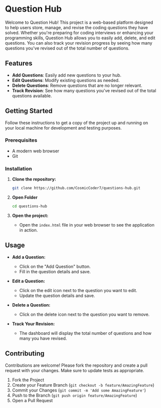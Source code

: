 # Question Hub

Welcome to Question Hub! This project is a web-based platform designed to help users store, manage, and revise the coding questions they have solved. Whether you're preparing for coding interviews or enhancing your programming skills, Question Hub allows you to easily add, delete, and edit questions. You can also track your revision progress by seeing how many questions you've revised out of the total number of questions.

## Features

- **Add Questions**: Easily add new questions to your hub.
- **Edit Questions**: Modify existing questions as needed.
- **Delete Questions**: Remove questions that are no longer relevant.
- **Track Revision**: See how many questions you've revised out of the total questions available.

## Getting Started

Follow these instructions to get a copy of the project up and running on your local machine for development and testing purposes.

### Prerequisites

- A modern web browser
- Git

### Installation

1. **Clone the repository:**
    ```sh
    git clone https://github.com/CosmicCoder7/questions-hub.git
    ```
    
2. **Open Folder**
    ```sh
    cd questions-hub
    ```

3. **Open the project:**
   - Open the `index.html` file in your web browser to see the application in action.

## Usage

- **Add a Question:**
  - Click on the "Add Question" button.
  - Fill in the question details and save.

- **Edit a Question:**
  - Click on the edit icon next to the question you want to edit.
  - Update the question details and save.

- **Delete a Question:**
  - Click on the delete icon next to the question you want to remove.

- **Track Your Revision:**
  - The dashboard will display the total number of questions and how many you have revised.

## Contributing

Contributions are welcome! Please fork the repository and create a pull request with your changes. Make sure to update tests as appropriate.

1. Fork the Project
2. Create your Feature Branch (`git checkout -b feature/AmazingFeature`)
3. Commit your Changes (`git commit -m 'Add some AmazingFeature'`)
4. Push to the Branch (`git push origin feature/AmazingFeature`)
5. Open a Pull Request

